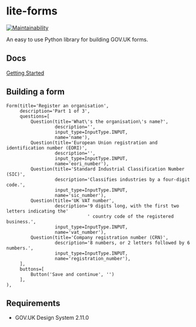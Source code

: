 # lite-forms

[![Maintainability](https://api.codeclimate.com/v1/badges/be60e1b5dde9baa88a92/maintainability)](https://codeclimate.com/github/uktrade/lite-forms/maintainability)

An easy to use Python library for building GOV.UK forms.

## Docs

[Getting Started](/docs/getting_started.md)

## Building a form

```
Form(title='Register an organisation',
	 description='Part 1 of 3',
	 questions=[
		 Question(title='What\'s the organisation\'s name?',
				  description='',
				  input_type=InputType.INPUT,
				  name='name'),
		 Question(title='European Union registration and identification number (EORI)',
				  description='',
				  input_type=InputType.INPUT,
				  name='eori_number'),
		 Question(title='Standard Industrial Classification Number (SIC)',
				  description='Classifies industries by a four-digit code.',
				  input_type=InputType.INPUT,
				  name='sic_number'),
		 Question(title='UK VAT number',
				  description='9 digits long, with the first two letters indicating the'
							  ' country code of the registered business.',
				  input_type=InputType.INPUT,
				  name='vat_number'),
		 Question(title='Company registration number (CRN)',
				  description='8 numbers, or 2 letters followed by 6 numbers.',
				  input_type=InputType.INPUT,
				  name='registration_number'),
	 ],
	 buttons=[
		 Button('Save and continue', '')
	 ],
),
```

## Requirements

* GOV.UK Design System 2.11.0
